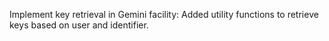 Implement key retrieval in Gemini facility: Added utility functions to retrieve keys based on user and identifier.